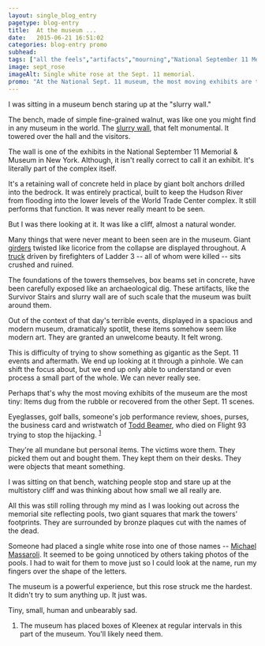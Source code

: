 ```yaml
---
layout: single_blog_entry
pagetype: blog-entry
title:  At the museum ...
date:   2015-06-21 16:51:02
categories: blog-entry promo
subhead:
tags: ["all the feels","artifacts","mourning","National September 11 Memorial &amp; Museum","New York","sadness","Sept. 11"]
image: sept_rose
imageAlt: Single white rose at the Sept. 11 memorial.
promo: "At the National Sept. 11 museum, the most moving exhibits are the most small."
---  
```


I was sitting in a museum bench staring up at the "slurry wall."

The bench, made of simple fine-grained walnut, was like one you might find in any museum in the world. The [slurry wall][3], that felt monumental. It towered over the hall and the visitors.

The wall is one of the exhibits in the National September 11 Memorial &amp; Museum in New York. Although, it isn't really correct to call it an exhibit. It's literally part of the complex itself.

It's a retaining wall of concrete held in place by giant bolt anchors drilled into the bedrock. It was entirely practical, built to keep the Hudson River from flooding into the lower levels of the World Trade Center complex. It still performs that function. It was never really meant to be seen.

But I was there looking at it. It was like a cliff, almost a natural wonder.

Many things that were never meant to been seen are in the museum. Giant [girders][5] twisted like licorice from the collapse are displayed throughout. A [truck][4] driven by firefighters of Ladder 3 -- all of whom were killed -- sits crushed and ruined.

The foundations of the towers themselves, box beams set in concrete, have been carefully exposed like an archaeological dig. These artifacts, like the Survivor Stairs and slurry wall are of such scale that the museum was built around them.

Out of the context of that day's terrible events, displayed in a spacious and modern museum, dramatically spotlit, these items somehow seem like modern art. They are granted an unwelcome beauty. It felt wrong.

This is difficulty of trying to show something as gigantic as the Sept. 11 events and aftermath. We end up looking at it through a pinhole. We can shift the focus about, but we end up only able to understand or even process a small part of the whole. We can never really see.

Perhaps that's why the most moving exhibits of the museum are the most tiny: Items dug from the rubble or recovered from the other Sept. 11 scenes.

Eyeglasses, golf balls, someone's job performance review, shoes, purses, the business card and wristwatch of [Todd Beamer][2], who died on Flight 93 trying to stop the hijacking. <sup>[1][3]

They're all mundane but personal items. The victims wore them. They picked them out and bought them. They kept them on their desks. They were objects that meant something.

I was sitting on that bench, watching people stop and stare up at the multistory cliff and was thinking about how small we all really are.

All this was still rolling through my mind as I was looking out across the memorial site reflecting pools, two giant squares that mark the towers' footprints. They are surrounded by bronze plaques cut with the names of the dead.

Someone had placed a single white rose into one of those names  -- [Michael Massaroli][1]. It seemed to be going unnoticed by others taking photos of the pools. I had to wait for them to move just so I could look at the name, run my fingers over the shape of the letters.

The museum is a powerful experience, but this rose struck me the hardest. It didn't try to sum anything up. It just was.

Tiny, small, human and unbearably sad.

1. <span id="sept-musuem-footnote"></span> The museum has placed boxes of Kleenex at regular intervals in this part of the museum. You'll likely need them.

[1]: http://www.legacy.com/Sept11/Story.aspx?PersonID=119102
[2]: https://en.wikipedia.org/wiki/Todd_Beamer
[3]: #sept-musuem-footnote
[3]: https://www.flickr.com/photos/21162212@N07/19006562105/in/dateposted-public/
[4]: https://www.flickr.com/photos/21162212@N07/19009608221/in/dateposted-public/
[5]: https://www.flickr.com/photos/21162212@N07/19009607261/in/dateposted-public/
